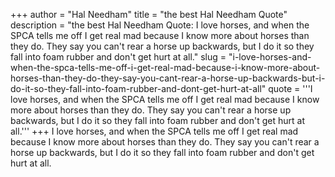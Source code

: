 +++
author = "Hal Needham"
title = "the best Hal Needham Quote"
description = "the best Hal Needham Quote: I love horses, and when the SPCA tells me off I get real mad because I know more about horses than they do. They say you can't rear a horse up backwards, but I do it so they fall into foam rubber and don't get hurt at all."
slug = "i-love-horses-and-when-the-spca-tells-me-off-i-get-real-mad-because-i-know-more-about-horses-than-they-do-they-say-you-cant-rear-a-horse-up-backwards-but-i-do-it-so-they-fall-into-foam-rubber-and-dont-get-hurt-at-all"
quote = '''I love horses, and when the SPCA tells me off I get real mad because I know more about horses than they do. They say you can't rear a horse up backwards, but I do it so they fall into foam rubber and don't get hurt at all.'''
+++
I love horses, and when the SPCA tells me off I get real mad because I know more about horses than they do. They say you can't rear a horse up backwards, but I do it so they fall into foam rubber and don't get hurt at all.
